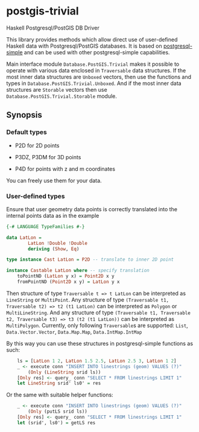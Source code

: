 # postgis-trivial

Haskell Postgresql/PostGIS DB Driver

This library provides methods which allow direct use of user-defined
Haskell data with Postgresql/PostGIS databases. It is based on [postgresql-simple](https://hackage.haskell.org/package/postgresql-simple) and can be used with other postgresql-simple capabilities.

Main interface module `Database.PostGIS.Trivial` makes it possible
to operate with various data enclosed in `Traversable` data structures.
If the most inner data structures are `Unboxed` vectors, then use the functions and types in `Database.PostGIS.Trivial.Unboxed`. And if the most inner data structures are `Storable` vectors then use `Database.PostGIS.Trivial.Storable` module.

## Synopsis

### Default types

- P2D for 2D points

- P3DZ, P3DM for 3D points

- P4D for points with z and m coordinates

You can freely use them for your data.

### User-defined types

Ensure that user geometry data points is correctly translated into the internal points data as in the example

```haskell
{-# LANGUAGE TypeFamilies #-}

data LatLon =
        LatLon !Double !Double
        deriving (Show, Eq)

type instance Cast LatLon = P2D -- translate to inner 2D point

instance Castable LatLon where -- specify translation
    toPointND (LatLon y x) = Point2D x y
    fromPointND (Point2D x y) = LatLon y x
```

Then structure of type `Traversable t => t LatLon` can be interpreted as `LineString` or `MultiPoint`. Any structure of type
`(Traversable t1, Traversable t2) => t2 (t1 LatLon)` can be interpreted as `Polygon` or `MultiLineString`. And any structure of type
`(Traversable t1, Traversable t2, Traversable t3) => t3 (t2 (t1 LatLon))`
can be interpreted as `MultiPolygon`. Currently, only following `Traversable`s are supported: `List`, `Data.Vector.Vector`, `Data.Map.Map`, `Data.IntMap.IntMap`

By this way you can use these structures in postgresql-simple functions as such:

```haskell
    ls = [LatLon 1 2, LatLon 1.5 2.5, LatLon 2.5 3, LatLon 1 2]
    _ <- execute conn "INSERT INTO linestrings (geom) VALUES (?)"
        (Only (LineString srid ls))
    [Only res] <- query_ conn "SELECT * FROM linestrings LIMIT 1"
    let LineString srid' ls0' = res
```

Or the same with suitable helper functions:

```haskell
    _ <- execute conn "INSERT INTO linestrings (geom) VALUES (?)"
        (Only (putLS srid ls))
    [Only res] <- query_ conn "SELECT * FROM linestrings LIMIT 1"
    let (srid', ls0') = getLS res
```



